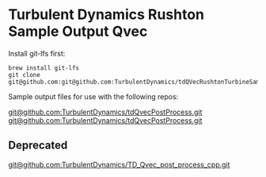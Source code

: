 # Turbulent Dynamics Rushton Sample Output Qvec

Install git-lfs first: 
```
brew install git-lfs
git clone git@github.com:git@github.com:TurbulentDynamics/tdQVecRushtonTurbineSampleOutput.git
```

Sample output files for use with the following repos:

[git@github.com:TurbulentDynamics/tdQvecPostProcess.git](https://github.com/TurbulentDynamics/tdQvecTool)
[git@github.com:TurbulentDynamics/tdQvecPostProcess.git](https://github.com/TurbulentDynamics/tdQvecToolGUI)


## Deprecated
[git@github.com:TurbulentDynamics/TD_Qvec_post_process_cpp.git](https://github.com/TurbulentDynamics/TD_Qvec_post_process_cpp)
